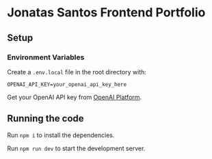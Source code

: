 
  # Jonatas Santos Frontend Portfolio

  ## Setup

  ### Environment Variables

  Create a `.env.local` file in the root directory with:

  ```env
  OPENAI_API_KEY=your_openai_api_key_here
  ```

  Get your OpenAI API key from [OpenAI Platform](https://platform.openai.com/api-keys).

  ## Running the code

  Run `npm i` to install the dependencies.

  Run `npm run dev` to start the development server.
  